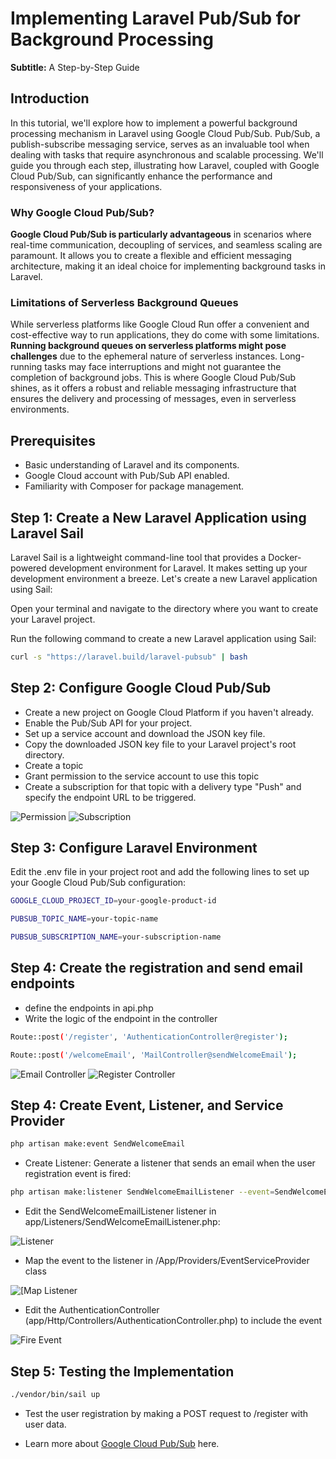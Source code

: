# Implementing Laravel Pub/Sub for Background Processing

**Subtitle:** A Step-by-Step Guide

## Introduction

In this tutorial, we'll explore how to implement a powerful background processing mechanism in Laravel using Google Cloud Pub/Sub. Pub/Sub, a publish-subscribe messaging service, serves as an invaluable tool when dealing with tasks that require asynchronous and scalable processing. We'll guide you through each step, illustrating how Laravel, coupled with Google Cloud Pub/Sub, can significantly enhance the performance and responsiveness of your applications.

### Why Google Cloud Pub/Sub?

**Google Cloud Pub/Sub is particularly advantageous** in scenarios where real-time communication, decoupling of services, and seamless scaling are paramount. It allows you to create a flexible and efficient messaging architecture, making it an ideal choice for implementing background tasks in Laravel.

### Limitations of Serverless Background Queues

While serverless platforms like Google Cloud Run offer a convenient and cost-effective way to run applications, they do come with some limitations. **Running background queues on serverless platforms might pose challenges** due to the ephemeral nature of serverless instances. Long-running tasks may face interruptions and might not guarantee the completion of background jobs. This is where Google Cloud Pub/Sub shines, as it offers a robust and reliable messaging infrastructure that ensures the delivery and processing of messages, even in serverless environments.

## Prerequisites

-   Basic understanding of Laravel and its components.
-   Google Cloud account with Pub/Sub API enabled.
-   Familiarity with Composer for package management.

## Step 1: Create a New Laravel Application using Laravel Sail

Laravel Sail is a lightweight command-line tool that provides a Docker-powered development environment for Laravel. It makes setting up your development environment a breeze. Let's create a new Laravel application using Sail:

Open your terminal and navigate to the directory where you want to create your Laravel project.

Run the following command to create a new Laravel application using Sail:

```bash
curl -s "https://laravel.build/laravel-pubsub" | bash
```

## Step 2: Configure Google Cloud Pub/Sub

-   Create a new project on Google Cloud Platform if you haven't already.
-   Enable the Pub/Sub API for your project.
-   Set up a service account and download the JSON key file.
-   Copy the downloaded JSON key file to your Laravel project's root directory.
-   Create a topic
-   Grant permission to the service account to use this topic
-   Create a subscription for that topic with a delivery type "Push" and specify the endpoint URL to be triggered.

<img src="screenshots/permission.png" alt="Permission" />
<img src="screenshots/subscription.png" alt="Subscription" />

## Step 3: Configure Laravel Environment

Edit the .env file in your project root and add the following lines to set up your Google Cloud Pub/Sub configuration:

```bash
GOOGLE_CLOUD_PROJECT_ID=your-google-product-id
```

```bash
PUBSUB_TOPIC_NAME=your-topic-name
```

```bash
PUBSUB_SUBSCRIPTION_NAME=your-subscription-name
```

## Step 4: Create the registration and send email endpoints

-   define the endpoints in api.php
-   Write the logic of the endpoint in the controller

```bash
Route::post('/register', 'AuthenticationController@register');
```

```bash
Route::post('/welcomeEmail', 'MailController@sendWelcomeEmail');
```

<img src="screenshots/email.png" alt="Email Controller" />
<img src="screenshots/register.png" alt="Register Controller" />

## Step 4: Create Event, Listener, and Service Provider

```bash
php artisan make:event SendWelcomeEmail
```

-   Create Listener: Generate a listener that sends an email when the user registration event is fired:

```bash
php artisan make:listener SendWelcomeEmailListener --event=SendWelcomeEmail
```

-   Edit the SendWelcomeEmailListener listener in app/Listeners/SendWelcomeEmailListener.php:

<img src="screenshots/listener.png" alt="Listener" />

-   Map the event to the listener in /App/Providers/EventServiceProvider class

<img src="screenshots/maplistener.png" alt="[Map Listener" />

-   Edit the AuthenticationController (app/Http/Controllers/AuthenticationController.php) to include the event

<img src="screenshots/fireevent.png" alt="Fire Event" />

## Step 5: Testing the Implementation

```bash
./vendor/bin/sail up
```

-   Test the user registration by making a POST request to /register with user data.

-   Learn more about [Google Cloud Pub/Sub](https://cloud.google.com/pubsub) here.
